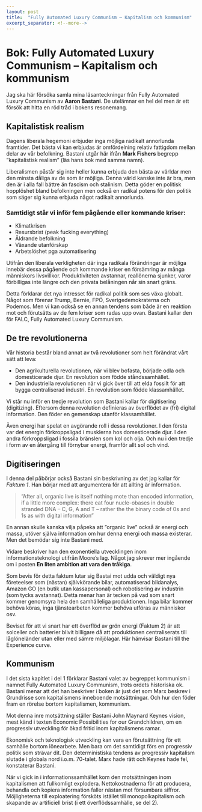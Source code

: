 ```yaml
---
layout: post
title:  "Fully Automated Luxury Communism – Kapitalism och kommunism"
excerpt_separator: <!--more-->
---
```


# Bok: Fully Automated Luxury Communism – Kapitalism och kommunism

Jag ska här försöka samla mina läsanteckningar från Fully Automated Luxury Communism av **Aaron Bastani**. De utelämnar en hel del men är ett försök att hitta en röd tråd i bokens resonemang.

<!--more-->

## Kapitalistisk realism

Dagens liberala hegemoni erbjuder inga möjliga radikalt annorlunda framtider. Det bästa vi kan erbjudas är omfördelning relativ fattigdom mellan delar av vår befolkning. Bastani utgår här ifrån **Mark Fishers** begrepp ”kapitalistisk realism” (läs hans bok med samma namn).

Liberalismen påstår sig inte heller kunna erbjuda den bästa av världar men den minsta dåliga av de som är möjliga. Denna värld kanske inte är bra, men den är i alla fall bättre än fascism och stalinism. Detta göder en politisk hopplöshet bland befolkningen men också en radikal potens för den politik som säger sig kunna erbjuda något radikalt annorlunda.

### Samtidigt står vi inför fem pågående eller kommande kriser:

* Klimatkrisen
* Resursbrist (peak fucking everything)
* Åldrande befolkning
* Växande utanförskap
* Arbetslöshet pga automatisering

Utifrån den liberala verkligheten där inga radikala förändringar är möjliga innebär dessa pågående och kommande kriser en försämring av många människors livsvillkor. Produktiviteten avstannar, reallönerna sjunker, varor förbilligas inte längre och den privata belåningen når sin snart gräns.

Detta förklarar det nya intresset för radikal politik som ses växa globalt. Något som förenar Trump, Bernie, FPÖ, Sverigedemokraterna och Podemos. Men vi kan också se en annan tendens som både är en reaktion mot och förutsätts av de fem kriser som radas upp ovan. Bastani kallar den för FALC, Fully Automated Luxury Communism.

## De tre revolutionerna

Vår historia består bland annat av två revolutioner som helt förändrat vårt sätt att leva:

* Den agrikulturella revolutionen, när vi blev bofasta, började odla och domesticerade djur. En revolution som födde ståndssamhället.
* Den industriella revolutionen när vi gick över till att elda fossilt för att bygga centraliserad industri. En revolution som födde klassamhället.

Vi står nu inför en tredje revolution som Bastani kallar för digitisering (digitizing). Eftersom denna revolution definieras av överflödet av (fri) digital information. Den föder en gemenskap utanför klassamhället.

Även energi har spelat en avgörande roll i dessa revolutioner. I den första var det energin förkroppsligad i musklerna hos domesticerade djur. I den andra förkroppsligad i fossila bränslen som kol och olja. Och nu i den tredje i form av en återgång till förnybar energi, framför allt sol och vind.

## Digitiseringen

I denna del påbörjar också Bastani sin beskrivning av det jag kallar för *Faktum 1*. Han börjar med att argumentera för att allting är information.

> ”After all, organic live is itself nothing mote than encoded information, if a little more complex: there eat four nucle-obases in double stranded DNA – C, G, A and T – rather the the binary code of 0s and 1s as with digital information”

En annan skulle kanska vilja påpeka att ”organic live” också är energi och massa, utöver själva information om hur denna energi och massa existerar. Men det bemödar sig inte Bastani med.

Vidare beskriver han den exonentiella utvecklingen inom informationsteknologi utifrån Moore’s lag. Något jag skrever mer ingående om i posten **En liten ambition att vara den tråkiga**.

Som bevis för detta faktum lutar sig Bastai mot udda och väldigt nya företeelser som (nästan) självkörande bilar, automatiserad bildanalys, Amazon GO (en butik utan kassapersonal) och robotisering av industrin (som tycks avstannat). Detta menar han är tecken på vad som snart kommer genomsyra hela den samhälleliga produktionen. Inga bilar kommer behöva köras, inga tjänstearbeten kommer behöva utföras av människor osv.

Beviset för att vi snart har ett överflöd av grön energi (Faktum 2) är att solceller och batterier blivit billigare då att produktionen centraliserats till låglöneländer utan eller med sämre miljölagar. Här hänvisar Bastani till the Experience curve.

## Kommunism

I det sista kapitlet i del 1 förklarar Bastani valet av begreppet kommunism i namnet Fully Automated Luxury Communism, trots ordets historiska ok. Bastani menar att det han beskriver i boken är just det som Marx beskrev i Grundrisse som kapitalismens inneboende motsättningar. Och hur den föder fram en rörelse bortom kapitalismen, kommunism.

Mot denna inre motsättning ställer Bastani John Maynard Keynes vision, mest känd i texten Economic Possibilities for our Grandchildren, om en progressiv utveckling för ökad fritid inom kapitalismens ramar. 

Ekonomisk och teknologisk utveckling kan vara en förutsättning för ett samhälle bortom lönearbete. Men bara om det samtidigt förs en progressiv politik som strävar dit. Den deterministiska tendens av progressiv kapitalism slutade i globala nord i.o.m. 70-talet. Marx hade rätt och Keynes hade fel, konstaterar Bastani.

När vi gick in i informationssamhället kom den motsättningen inom kapitalismen att fullkomligt explodera. Nettokostnaderna för att producera, behandla och kopiera information faller nästan mot försumbara siffror. Möjligheterna till exploatering försköts istället till monopolkapitalism och skapande av artificiell brist (i ett överflödssamhälle, se del 2).